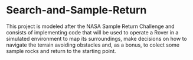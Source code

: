 # Search-and-Sample-Return

This project is modeled after the NASA Sample Return Challenge and consists of implementing code that will be used to operate a Rover in a simulated environment to map its surroundings, make decisions on how to navigate the terrain avoiding obstacles and, as a bonus, to colect some sample rocks and return to the starting point.

